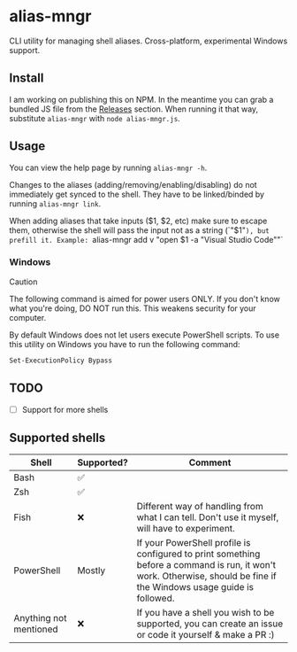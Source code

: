 # alias-mngr
CLI utility for managing shell aliases. Cross-platform, experimental Windows support.

## Install
I am working on publishing this on NPM. In the meantime you can grab a bundled JS file from the [Releases](https://github.com/Exerra/alias-manager/releases) section. When running it that way, substitute `alias-mngr` with `node alias-mngr.js`.

## Usage

You can view the help page by running `alias-mngr -h`.

Changes to the aliases (adding/removing/enabling/disabling) do not immediately get synced to the shell. They have to be linked/binded by running `alias-mngr link`.

When adding aliases that take inputs ($1, $2, etc) make sure to escape them, otherwise the shell will pass the input not as a string (`"$1"`), but prefill it.
Example: `alias-mngr add v "open \$1 -a \"Visual Studio Code\""`

### Windows

> [!CAUTION]
> The following command is aimed for power users ONLY. If you don't know what you're doing, DO NOT run this. This weakens security for your computer.

By default Windows does not let users execute PowerShell scripts. To use this utility on Windows you have to run the following command:
```sh
Set-ExecutionPolicy Bypass
```

## TODO
- [ ] Support for more shells

## Supported shells

| Shell                  | Supported? | Comment                                                                                                                                                               |
| ---------------------- | ---------- | --------------------------------------------------------------------------------------------------------------------------------------------------------------------- |
| Bash                   | ✅          |                                                                                                                                                                       |
| Zsh                    | ✅          |                                                                                                                                                                       |
| Fish                   | ❌          | Different way of handling from what I can tell. Don't use it myself, will have to experiment.                                                                         |
| PowerShell             | Mostly     | If your PowerShell profile is configured to print something before a command is run, it won't work. Otherwise, should be fine if the Windows usage guide is followed. |
| Anything not mentioned | ❌          | If you have a shell you wish to be supported, you can create an issue or code it yourself & make a PR :)                                                              |

